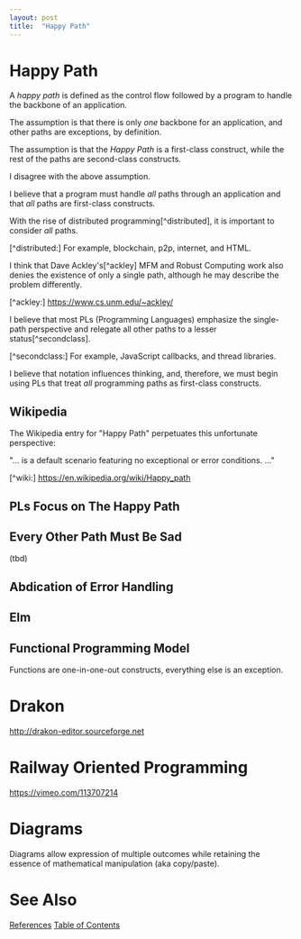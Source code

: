 ```yaml
---
layout: post
title:  "Happy Path"
---
```

# Happy Path
A _happy path_ is defined as the control flow followed by a program to handle the backbone of an application.

The assumption is that there is only _one_ backbone for an application, and other paths are exceptions, by definition.

The assumption is that the _Happy Path_ is a first-class construct, while the rest of the paths are second-class constructs.

I disagree with the above assumption.

I believe that a program must handle _all_ paths through an application and that _all_ paths are first-class constructs.

With the rise of distributed programming[^distributed], it is important to consider _all_ paths.

[^distributed:] For example, blockchain, p2p, internet, and HTML.

I think that Dave Ackley's[^ackley] MFM and Robust Computing work also denies the existence of only a single path, although he may describe the problem differently.

[^ackley:] https://www.cs.unm.edu/~ackley/

I believe that most PLs (Programming Languages) emphasize the single-path perspective and relegate all other paths to a lesser status[^secondclass].

[^secondclass:] For example, JavaScript callbacks, and thread libraries.

I believe that notation influences thinking, and, therefore, we must begin using PLs that treat _all_ programming paths as first-class constructs.

## Wikipedia
The Wikipedia entry for "Happy Path" perpetuates this unfortunate perspective:

"... is a default scenario featuring no exceptional or error conditions. ..."

[^wiki:] https://en.wikipedia.org/wiki/Happy_path

## PLs Focus on The Happy Path

## Every Other Path Must Be Sad

(tbd)

## Abdication of Error Handling

## Elm
## Functional Programming Model
Functions are one-in-one-out constructs, everything else is an exception.

# Drakon

http://drakon-editor.sourceforge.net

# Railway Oriented Programming

https://vimeo.com/113707214

# Diagrams
Diagrams allow expression of multiple outcomes while retaining the essence of mathematical manipulation (aka copy/paste).

# See Also

[References](https://guitarvydas.github.io/2021/01/14/References.html)
[Table of Contents](https://guitarvydas.github.io/2021/05/14/Table-Of-Contents.html)

<script src="https://utteranc.es/client.js" 
        repo="guitarvydas/guitarvydas.github.io" 
        issue-term="pathname" 
        theme="github-light" 
        crossorigin="anonymous" 
        async> 
</script> 
